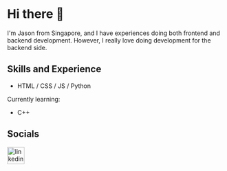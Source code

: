 # Hi there 👋

I'm Jason from Singapore, and I have experiences doing both frontend and backend development.
However, I really love doing development for the backend side.

## Skills and Experience
- HTML / CSS / JS / Python

Currently learning:
- C++

## Socials
[<img src='https://content.linkedin.com/content/dam/me/business/en-us/amp/brand-site/v2/bg/LI-Bug.svg.original.svg' alt='linkedin logo' height='40'>](https://www.linkedin.com/in/kjhjason/)
